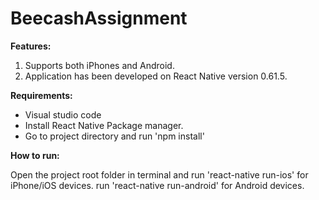 # BeecashAssignment

**Features:**

1. Supports both iPhones and Android.
2. Application has been developed on React Native version 0.61.5.


**Requirements:**

- Visual studio code
- Install React Native Package manager.
- Go to project directory and run 'npm install'



**How to run:**

Open the project root folder in terminal and run 'react-native run-ios' for iPhone/iOS devices.
run 'react-native run-android' for Android devices.

